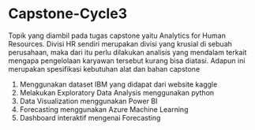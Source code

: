 # Capstone-Cycle3
Topik yang diambil pada tugas capstone yaitu Analytics for Human Resources. Divisi HR sendiri merupakan divisi yang krusial di sebuah perusahaan, maka dari itu perlu dilakukan analisis yang mendalam terkait mengapa pengelolaan karyawan tersebut kurang bisa diatasi. 
Adapun ini merupakan spesifikasi kebutuhan alat dan bahan capstone
1. Menggunakan dataset IBM yang didapat dari website kaggle
2. Melakukan Exploratory Data Analysis menggunakan python
3. Data Visualization menggunakan Power BI
4. Forecasting menggunakan Azure Machine Learning
5. Dashboard interaktif mengenai Forecasting
